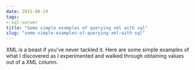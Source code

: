 ```yaml
---
date: 2015-06-24
tags:
- sql-server
title: "Some simple examples of querying xml with sql"
slug: "some-simple-examples-of-querying-xml-with-sql"
---
```


XML is a beast if you've never tackled it. Here are some simple examples of what I discovered as I experimented and walked through obtaining values out of a XML column.

<script src="https://gist.github.com/sheldonhull/7f66126b19a454920f2e.js"></script>
